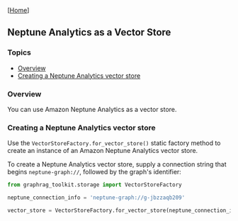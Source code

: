 [[Home](./)]

## Neptune Analytics as a Vector Store

### Topics

  - [Overview](#overview)
  - [Creating a Neptune Analytics vector store](#creating-a-neptune-analytics-vector-store)

### Overview

You can use Amazon Neptune Analytics as a vector store.

### Creating a Neptune Analytics vector store

Use the `VectorStoreFactory.for_vector_store()` static factory method to create an instance of an Amazon Neptune Analytics vector store.

To create a Neptune Analytics vector store, supply a connection string that begins `neptune-graph://`, followed by the graph's identifier:

```python
from graphrag_toolkit.storage import VectorStoreFactory

neptune_connection_info = 'neptune-graph://g-jbzzaqb209'

vector_store = VectorStoreFactory.for_vector_store(neptune_connection_info)
```

